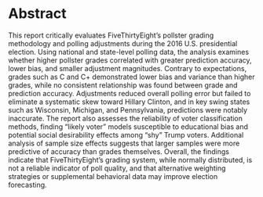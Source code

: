# Abstract
This report critically evaluates FiveThirtyEight’s pollster grading methodology and polling adjustments during the 2016 U.S. presidential election. Using national and state-level polling data, the analysis examines whether higher pollster grades correlated with greater prediction accuracy, lower bias, and smaller adjustment magnitudes. Contrary to expectations, grades such as C and C+ demonstrated lower bias and variance than higher grades, while no consistent relationship was found between grade and prediction accuracy. Adjustments reduced overall polling error but failed to eliminate a systematic skew toward Hillary Clinton, and in key swing states such as Wisconsin, Michigan, and Pennsylvania, predictions were notably inaccurate. The report also assesses the reliability of voter classification methods, finding “likely voter” models susceptible to educational bias and potential social desirability effects among “shy” Trump voters. Additional analysis of sample size effects suggests that larger samples were more predictive of accuracy than grades themselves. Overall, the findings indicate that FiveThirtyEight’s grading system, while normally distributed, is not a reliable indicator of poll quality, and that alternative weighting strategies or supplemental behavioral data may improve election forecasting.
